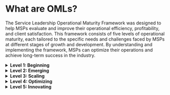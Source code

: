 # What are OMLs?

The Service Leadership Operational Maturity Framework was designed to help MSPs evaluate and improve their operational efficiency, profitability, and client satisfaction. This framework consists of five levels of operational maturity, each tailored to the specific needs and challenges faced by MSPs at different stages of growth and development. By understanding and implementing the framework, MSPs can optimize their operations and achieve long-term success in the industry.

<details>

<summary><strong>Level 1: Beginning</strong></summary>

At Level 1, MSPs are characterized by low to negative financial performance and inconsistent service quality. Traits that support improvement at this level include:

* Implementing basic time tracking and project management systems
* Developing a basic understanding of pricing strategies and profit levers
* Establishing a foundational level of service delivery and customer support
* Creating a basic process for hiring, onboarding, and terminating employees

</details>

<details>

<summary><strong>Level 2: Emerging</strong></summary>

MSPs at Level 2 exhibit low to negative financial performance and inconsistent service quality but have started to understand the basics of profit levers. Traits that support improvement at this level include:

* Implementing basic controls and operational processes
* Improving pricing strategies and understanding their impact on profitability
* Establishing forward planning and budgeting processes
* Aligning incentive compensation with operational goals

</details>

<details>

<summary><strong>Level 3: Scaling</strong></summary>

Level 3 MSPs typically deliver median financial performance and service quality. Traits that support improvement at this level include:

* Implementing more advanced controls and operational processes
* Refining budget planning and attainment tracking processes
* Ensuring that incentive compensation is directly tied to operational goals
* Streamlining service delivery and enhancing customer support

</details>

<details>

<summary><strong>Level 4: Optimizing</strong></summary>

At Level 4, MSPs demonstrate high financial and service quality performance. Traits that support improvement at this level include:

* Focusing on continuous improvement of operational processes and controls
* Utilizing advanced budgeting and forecasting techniques
* Leveraging incentive compensation plans tied to budget attainment
* Implementing advanced service delivery methods and technologies

</details>

<details>

<summary><strong>Level 5: Innovating</strong></summary>

Level 5 MSPs are the highest performers in terms of financial performance and service quality. Traits that support improvement at this level include:

* Continuously innovating and expanding service offerings
* Developing strategic partnerships with vendors and other industry players
* Fostering a culture of innovation and growth within the organization
* Utilizing advanced data analytics and business intelligence to drive decision-making

</details>

